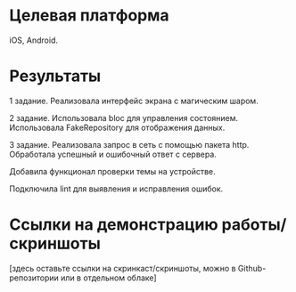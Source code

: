# Целевая платформа

iOS, Android.

# Результаты

1 задание.
Реализовала интерфейс экрана с магическим шаром.

2 задание.
Использовала bloc для управления состоянием.
Использовала FakeRepository для отображения данных.

3 задание.
Реализовала запрос в сеть с помощью пакета http.
Обработала успешный и ошибочный ответ с сервера.

Добавила функционал проверки темы на устройстве.

Подключила lint для выявления и исправления ошибок.

# Ссылки на демонстрацию работы/скриншоты

[здесь оставьте ссылки на скринкаст/скриншоты, можно в Github-репозитории или в отдельном облаке]
